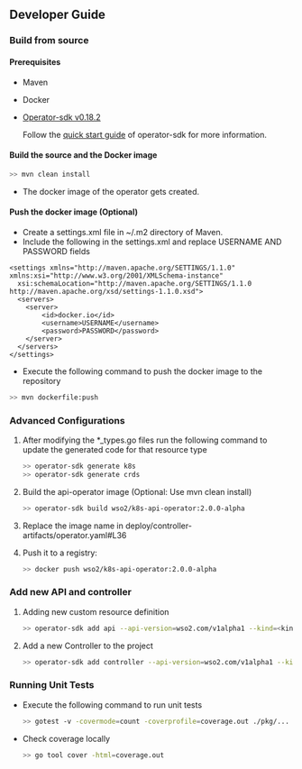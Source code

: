 ## Developer Guide

### Build from source

#### Prerequisites

- Maven
- Docker  
- [Operator-sdk v0.18.2]

    Follow the [quick start guide][operator_sdk_quick_start] of operator-sdk for more information.

#### Build the source and the Docker image

```sh
>> mvn clean install
```

- The docker image of the operator gets created. 

#### Push the docker image (Optional)

- Create a settings.xml file in ~/.m2 directory of Maven.
- Include the following in the settings.xml and replace USERNAME AND PASSWORD fields

```code
<settings xmlns="http://maven.apache.org/SETTINGS/1.1.0" xmlns:xsi="http://www.w3.org/2001/XMLSchema-instance"
  xsi:schemaLocation="http://maven.apache.org/SETTINGS/1.1.0 http://maven.apache.org/xsd/settings-1.1.0.xsd">
  <servers>
  	<server>
   		<id>docker.io</id>
   		<username>USERNAME</username>
   		<password>PASSWORD</password>
  	</server>
  </servers>
</settings>
```

- Execute the following command to push the docker image to the repository
```sh
>> mvn dockerfile:push
```

### Advanced Configurations

1.  After modifying the *_types.go files run the following command to update the generated code for that resource type
    ```sh
    >> operator-sdk generate k8s
    >> operator-sdk generate crds
    ```

1.  Build the api-operator image (Optional: Use mvn clean install)
    ```sh
    >> operator-sdk build wso2/k8s-api-operator:2.0.0-alpha
    ```

1.  Replace the image name in deploy/controller-artifacts/operator.yaml#L36

1.  Push it to a registry:
    ```sh
    >> docker push wso2/k8s-api-operator:2.0.0-alpha
    ```

### Add new API and controller

1. Adding new custom resource definition
   ```sh
   >> operator-sdk add api --api-version=wso2.com/v1alpha1 --kind=<kind name>
   ```

1. Add a new Controller to the project
   ```sh
   >> operator-sdk add controller --api-version=wso2.com/v1alpha1 --kind=<kind name>
   ```

[Operator-sdk v0.18.2]: https://github.com/operator-framework/operator-sdk/releases/tag/v0.18.2
[operator_sdk_quick_start]: https://v0-18-x.sdk.operatorframework.io/docs/golang/quickstart/

### Running Unit Tests

- Execute the following command to run unit tests

   ```sh
   >> gotest -v -covermode=count -coverprofile=coverage.out ./pkg/...
   ```
  
- Check coverage locally

   ```sh
   >> go tool cover -html=coverage.out
   ```
